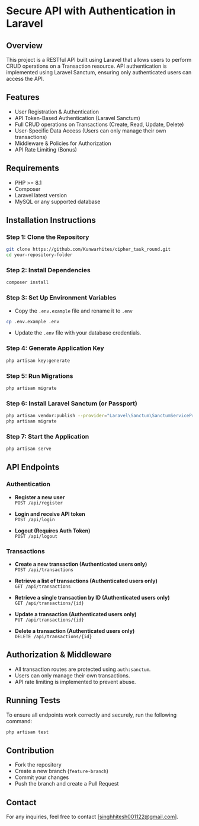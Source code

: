 # Secure API with Authentication in Laravel

## Overview
This project is a RESTful API built using Laravel that allows users to perform CRUD operations on a Transaction resource. API authentication is implemented using Laravel Sanctum, ensuring only authenticated users can access the API.

## Features
- User Registration & Authentication
- API Token-Based Authentication (Laravel Sanctum)
- Full CRUD operations on Transactions (Create, Read, Update, Delete)
- User-Specific Data Access (Users can only manage their own transactions)
- Middleware & Policies for Authorization
- API Rate Limiting (Bonus)

## Requirements
- PHP >= 8.1
- Composer
- Laravel latest version
- MySQL or any supported database

## Installation Instructions
### Step 1: Clone the Repository
```sh
git clone https://github.com/Kunwarhites/cipher_task_round.git
cd your-repository-folder
```

### Step 2: Install Dependencies
```sh
composer install
```

### Step 3: Set Up Environment Variables
- Copy the `.env.example` file and rename it to `.env`
```sh
cp .env.example .env
```
- Update the `.env` file with your database credentials.

### Step 4: Generate Application Key
```sh
php artisan key:generate
```

### Step 5: Run Migrations
```sh
php artisan migrate
```

### Step 6: Install Laravel Sanctum (or Passport)
```sh
php artisan vendor:publish --provider="Laravel\Sanctum\SanctumServiceProvider"
php artisan migrate
```

### Step 7: Start the Application
```sh
php artisan serve
```

## API Endpoints

### Authentication
- **Register a new user**  
  `POST /api/register`
  
- **Login and receive API token**  
  `POST /api/login`
  
- **Logout (Requires Auth Token)**  
  `POST /api/logout`
  
### Transactions
- **Create a new transaction (Authenticated users only)**  
  `POST /api/transactions`
  
- **Retrieve a list of transactions (Authenticated users only)**  
  `GET /api/transactions`
  
- **Retrieve a single transaction by ID (Authenticated users only)**  
  `GET /api/transactions/{id}`
  
- **Update a transaction (Authenticated users only)**  
  `PUT /api/transactions/{id}`
  
- **Delete a transaction (Authenticated users only)**  
  `DELETE /api/transactions/{id}`
  
## Authorization & Middleware
- All transaction routes are protected using `auth:sanctum`.
- Users can only manage their own transactions.
- API rate limiting is implemented to prevent abuse.

## Running Tests
To ensure all endpoints work correctly and securely, run the following command:
```sh
php artisan test
```

## Contribution
- Fork the repository
- Create a new branch (`feature-branch`)
- Commit your changes
- Push the branch and create a Pull Request

## Contact
For any inquiries, feel free to contact [singhhitesh001122@gmail.com].

